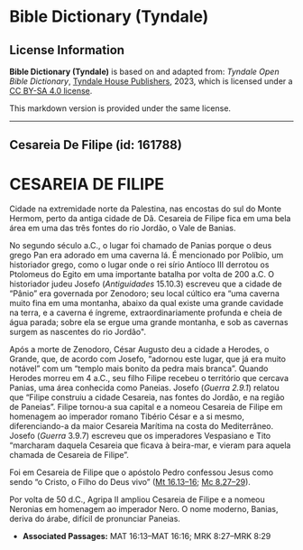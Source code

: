 # Bible Dictionary (Tyndale)

## License Information

**Bible Dictionary (Tyndale)** is based on and adapted from: _Tyndale Open Bible Dictionary_, [Tyndale House Publishers](https://tyndaleopenresources.com/), 2023, which is licensed under a [CC BY-SA 4.0 license](https://creativecommons.org/licenses/by-sa/4.0/legalcode.en).

This markdown version is provided under the same license.



--------------------------------

## Cesareia De Filipe (id: 161788)

CESAREIA DE FILIPE
==================

Cidade na extremidade norte da Palestina, nas encostas do sul do Monte Hermom, perto da antiga cidade de Dã. Cesareia de Filipe fica em uma bela área em uma das três fontes do rio Jordão, o Vale de Banias.

No segundo século a.C., o lugar foi chamado de Panias porque o deus grego Pan era adorado em uma caverna lá. É mencionado por Políbio, um historiador grego, como o lugar onde o rei sírio Antíoco III derrotou os Ptolomeus do Egito em uma importante batalha por volta de 200 a.C. O historiador judeu Josefo (*Antiguidades* 15\.10\.3\) escreveu que a cidade de “Pânio” era governada por Zenodoro; seu local cúltico era “uma caverna muito fina em uma montanha, abaixo da qual existe uma grande cavidade na terra, e a caverna é íngreme, extraordinariamente profunda e cheia de água parada; sobre ela se ergue uma grande montanha, e sob as cavernas surgem as nascentes do rio Jordão".

Após a morte de Zenodoro, César Augusto deu a cidade a Herodes, o Grande, que, de acordo com Josefo, “adornou este lugar, que já era muito notável” com um “templo mais bonito da pedra mais branca”. Quando Herodes morreu em 4 a.C., seu filho Filipe recebeu o território que cercava Panias, uma área conhecida como Paneias. Josefo (*Guerra 2\.9\.1*) relatou que “Filipe construiu a cidade Cesareia, nas fontes do Jordão, e na região de Paneias”. Filipe tornou\-a sua capital e a nomeou Cesareia de Filipe em homenagem ao imperador romano Tibério César e a si mesmo, diferenciando\-a da maior Cesareia Marítima na costa do Mediterrâneo. Josefo (*Guerra* 3\.9\.7\) escreveu que os imperadores Vespasiano e Tito “marcharam daquela Cesareia que ficava à beira\-mar, e vieram para aquela chamada de Cesareia de Filipe”.

Foi em Cesareia de Filipe que o apóstolo Pedro confessou Jesus como sendo “o Cristo, o Filho do Deus vivo” ([Mt 16\.13–16](https://ref.ly/Matt16:13-Matt16:16); [Mc 8\.27–29](https://ref.ly/Mark8:27-Mark8:29)).

Por volta de 50 d.C., Agripa II ampliou Cesareia de Filipe e a nomeou Neronias em homenagem ao imperador Nero. O nome moderno, Banias, deriva do árabe, difícil de pronunciar Paneias.

* **Associated Passages:** MAT 16:13–MAT 16:16; MRK 8:27–MRK 8:29

